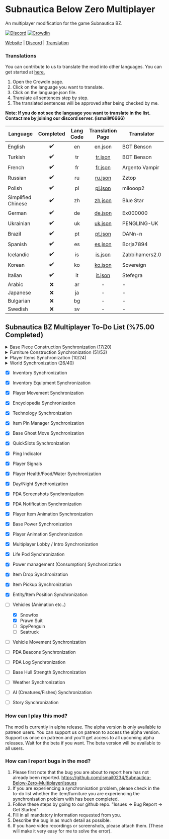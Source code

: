 # Subnautica Below Zero Multiplayer

An multiplayer modification for the game Subnautica BZ.

[![Discord](https://img.shields.io/discord/994133148046725160?logo=discord&logoColor=white)](https://discord.gg/Gq9nush6SP)
[![Crowdin](https://badges.crowdin.net/subnautica-bz-multiplayer-mod/localized.svg)](https://crowdin.com/project/subnautica-bz-multiplayer-mod)

[Website](https://subnauticamultiplayer.com/) | [Discord](https://discord.gg/Gq9nush6SP) | [Translation](https://crowdin.com/project/subnautica-bz-multiplayer-mod)

### Translations
You can contribute to us to translate the mod into other languages. You can get started at [here.](https://crowdin.com/project/subnautica-bz-multiplayer-mod/)

1. Open the Crowdin page.
2. Click on the language you want to translate.
3. Click on the language.json file.
4. Translate all sentences step by step.
5. The translated sentences will be approved after being checked by me.

**Note: If you do not see the language you want to translate in the list. Contact me by joining our discord server. (ismail#6666)**

| Language           | Completed | Lang Code | Translation Page                                                                                           | Translator     |
|--------------------|:-----------:|:-----------:|:------------------------------------------------------------------------------------------------------------:|----------------|
| English            | ✔️        | en        | en.json | BOT Benson     |
| Turkish            | ✔️        | tr        | [tr.json](https://crowdin.com/project/subnautica-bz-multiplayer-mod/tr) | BOT Benson     |
| French             | ✔️        | fr        | [fr.json](https://crowdin.com/project/subnautica-bz-multiplayer-mod/fr) | Argento Vampir |
| Russian            | ✔️        | ru        | [ru.json](https://crowdin.com/project/subnautica-bz-multiplayer-mod/ru) | Zztop              |
| Polish             | ✔️        | pl        | [pl.json](https://crowdin.com/project/subnautica-bz-multiplayer-mod/pl) | milooop2 |
| Simplified Chinese | ✔️        | zh        | [zh.json](https://crowdin.com/project/subnautica-bz-multiplayer-mod/zh-CN) | Blue Star |
| German             | ✔️        | de        | [de.json](https://crowdin.com/project/subnautica-bz-multiplayer-mod/de) | Ex000000 |
| Ukrainian          | ✔️        | uk        | [uk.json](https://crowdin.com/project/subnautica-bz-multiplayer-mod/uk) | PENGLING-UK |
| Brazil             | ✔️        | pt        | [pt.json](https://crowdin.com/project/subnautica-bz-multiplayer-mod/pt-BR) | DANn-n |
| Spanish            | ✔️        | es        | [es.json](https://crowdin.com/project/subnautica-bz-multiplayer-mod/es-ES) | Borja7894 |
| Icelandic          | ✔️        | is        | [is.json](https://crowdin.com/project/subnautica-bz-multiplayer-mod/is) | Zabbihamers2.0 |
| Korean             | ✔️        | ko        | [ko.json](https://crowdin.com/project/subnautica-bz-multiplayer-mod/ko) | Sovereign |
| Italian            | ✔️        | it        | [it.json](https://crowdin.com/project/subnautica-bz-multiplayer-mod/it) | Stefegra |
| Arabic             | ❌        | ar        | - | - |
| Japanese           | ❌        | ja        | - | - |
| Bulgarian          | ❌        | bg        | - | - |
| Swedish            | ❌        | sv        | - | - |
 

## Subnautica BZ Multiplayer To-Do List (%75.00 Completed)

<details>
  <summary>Base Piece Construction Synchronization (17/20)</summary>

- [x] BaseObservatory
- [x] BaseWindow
- [x] BaseCorridorI
- [x] BaseCorridorL
- [x] BaseCorridorT
- [x] BaseCorridorX
- [x] BaseCorridorGlassI
- [x] BaseCorridorGlassL
- [x] BaseLargeRoom
- [x] BaseLargeGlassDome
- [x] BaseRoom
- [x] BaseGlassDome
- [x] BaseReinforcement
- [x] BaseHatch
- [x] BaseFoundation
- [x] BaseConnector
- [x] BaseControlRoom
- [ ] BaseMoonpool
- [ ] ~~BaseMoonpoolExpansion~~ (This furniture will be completed in the beta version)	
- [ ] ~~BaseMapRoom~~ (This furniture will be completed in the beta version)
</details> 

<details>
  <summary>Furniture Construction Synchronization (51/53)</summary>

- [x] BarTable
- [x] ExecutiveDesk
- [x] SingleWallShelf
- [x] WallShelves	
- [x] StarshipDesk
- [x] LabCounter
- [x] VendingMachine
- [x] Toilet
- [x] AromatherapyLamp
- [x] EmmanuelPendulum
- [x] Shower
- [x] Sink
- [x] SmallStove	
- [x] Sign
- [x] BaseLadder
- [x] BasePlanter
- [x] PictureFrame	
- [x] Jukebox
- [x] Speaker
- [x] Trashcans
- [x] LabTrashcan
- [x] Aquarium
- [x] Workbench
- [x] Fabricator
- [x] StarshipChair
- [x] StarshipChair2
- [x] StarshipChair3
- [x] Bench
- [x] Techlight
- [x] Spotlight
- [x] Snowman
- [x] SmallLocker
- [x] Locker
- [x] PowerTransmitter
- [x] ThermalPlant
- [x] SolarPanel
- [x] BaseBioReactor
- [x] BaseNuclearReactor
- [x] BasePartition
- [x] BasePartitionDoor
- [x] BatteryCharger
- [x] PowerCellCharger
- [x] Recyclotron
- [x] CoffeeVendingMachine
- [x] Fridge
- [x] BaseFiltrationMachine
- [x] FarmingTray
- [x] PlanterPots (PlanterPot / PlanterPot2 / PlanterPot3 / PlanterBox / PlanterShelf)
- [x] Beds (Bed2 / NarrowBed / BedJeremiah / BedSam / BedZeta / BedDanielle / BedEmmanuel / BedFred / BedParvan)
- [x] BaseBulkhead
- [x] Hoverpad
- [ ] BaseUpgradeConsole
- [ ] ~~BaseWaterPark~~ (This furniture will be completed in the beta version)
</details>

<details>
  <summary>Player Items Synchronization (10/24)</summary>
  
- [x] Scanner
- [x] Builder
- [x] Knife
- [x] HeatBlade
- [x] Coffee  
- [x] Constructor
- [x] SmallStorage
- [x] QuantumLocker
- [x] LEDLight
- [x] Beacon
- [ ] Welder
- [ ] Flashlight
- [ ] DiveReel
- [ ] AirBladder
- [ ] Flare
- [ ] LaserCutter
- [ ] PropulsionCannon
- [ ] Thumper
- [ ] MetalDetector
- [ ] SpyPenguin
- [ ] SpyPenguinRemote
- [ ] TeleportationToo
- [ ] Seaglide
- [ ] Gravsphere
</details>

<details>
  <summary>World Synchronization (26/40)</summary>
  
- [x] ThermalLily
- [x] Fragments
- [x] PDA
- [x] JukeboxDisks
- [x] Static Items
	- [x] ScrapMetal
	- [x] Water
	- [x] DisinfectedWater
	- [x] Flare
	- [x] NutrientBlock
	- [x] FirstAidKit
	- [x] CopperWire
- [x] OxygenPlant
- [x] SupplyCrate
- [x] BlueprintHandTarget
- [x] Scanner (Fragments/Plants/Environment/etc..)
- [ ] Plants
	- [x] GenericRibbon
	- [x] PurpleStalk
	- [x] TwistyBridgesMushroom
	- [x] RedBush
	- [x] DeepLilyShroom
	- [x] LilyPadResource
	- [x] Creepvine
	- [x] KelpRootPustule
	- [x] Spotted Dockleaf
	- [x] Hardy Cave Bush
	- [ ] Brinicle
	- [ ] IceFruitPlant
	- [ ] FruitPlant
	- [ ] CreepvineSeedCluster
	- [ ] Antennae Plant
	- [ ] Preston's Plant
	- [ ] Lantern Tree
	- [ ] Marblemelon Plant
	- [ ] Horseshoe Shrub
	- [ ] Chinese Potato Plant
- [ ] Fishes
- [ ] Creatures
- [ ] Dynamic Items (Limestone/Kyanit/etc..)
</details>

- [x] Inventory Synchronization
- [x] Inventory Equipment Synchronization
- [x] Player Movement Synchronization
- [x] Encyclopedia Synchronization
- [x] Technology Synchronization
- [x] Item Pin Manager Synchronization
- [x] Base Ghost Move Synchronization
- [x] QuickSlots Synchronization
- [x] Ping Indicator
- [x] Player Signals
- [x] Player Health/Food/Water Synchronization
- [x] Day/Night Synchronization
- [x] PDA Screenshots Synchronization
- [x] PDA Notification Synchronization
- [x] Player Item Animation Synchronization
- [x] Base Power Synchronization
- [x] Player Animation Synchronization
- [x] Multiplayer Lobby / Intro Synchronization
- [x] Life Pod Synchronization
- [x] Power management (Consumption) Synchronization
- [x] Item Drop Synchronization
- [x] Item Pickup Synchronization
- [x] Entity/Item Position Synchronization
- [ ] Vehicles (Animation etc..)
	- [x] Snowfox
	- [x] Prawn Suit
	- [ ] SpyPenguin
	- [ ] Seatruck
- [ ] Vehicle Movement Synchronization
- [ ] PDA Beacons Synchronization
- [ ] PDA Log Synchronization
- [ ] Base Hull Strength Synchronization
- [ ] Weather Synchronization
- [ ] AI (Creatures/Fishes) Synchronization
- [ ] Story Synchronization
 

### How can I play this mod?

The mod is currently in alpha release. The alpha version is only available to patreon users. You can support us on patreon to access the alpha version. Support us once on patreon and you'll get access to all upcoming alpha releases. Wait for the beta if you want. The beta version will be available to all users.

### How can I report bugs in the mod?

1. Please first note that the bug you are about to report here has not already been reported. https://github.com/ismail0234/Subnautica-Below-Zero-Multiplayer/issues
2. If you are experiencing a synchronisation problem, please check in the to-do list whether the item/furniture you are experiencing the synchronisation problem with has been completed.
3. Follow these steps by going to our github repo. "Issues -> Bug Report -> Get Started" 
4. Fill in all mandatory information requested from you.
5. Describe the bug in as much detail as possible.
6. If you have video recordings or screenshots, please attach them. (These will make it very easy for me to solve the error).
